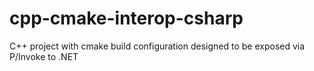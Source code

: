 # cpp-cmake-interop-csharp
C++ project with cmake build configuration designed to be exposed via P/Invoke to .NET
